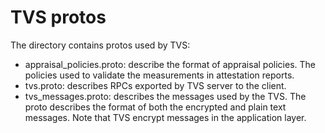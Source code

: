 # TVS protos

The directory contains protos used by TVS:

*   appraisal_policies.proto: describe the format of appraisal policies. The
    policies used to validate the measurements in attestation reports.
*   tvs.proto: describes RPCs exported by TVS server to the client.
*   tvs_messages.proto: describes the messages used by the TVS. The proto
    describes the format of both the encrypted and plain text messages. Note
    that TVS encrypt messages in the application layer.
